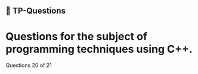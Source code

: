 ﻿## 👾 TP-Questions

# Questions for the subject of programming techniques using C++.

Questions 20 of 21
